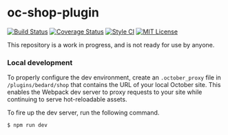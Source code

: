 # oc-shop-plugin

[![Build Status](https://travis-ci.org/scottbedard/oc-shop-plugin.svg?branch=master)](https://travis-ci.org/scottbedard/oc-shop-plugin)
[![Coverage Status](https://coveralls.io/repos/github/scottbedard/oc-shop-plugin/badge.svg?branch=master)](https://coveralls.io/github/scottbedard/oc-shop-plugin?branch=master)
[![Style CI](https://styleci.io/repos/47805210/shield?style=flat)](https://styleci.io/repos/47805210)
[![MIT License](https://img.shields.io/badge/license-MIT-blue.svg)](https://github.com/scottbedard/oc-shop-plugin/blob/master/LICENSE)

This repository is a work in progress, and is not ready for use by anyone.

<a name="local-development"></a>
### Local development

To properly configure the dev environment, create an `.october_proxy` file in `/plugins/bedard/shop` that contains the URL of your local October site. This enables the Webpack dev server to proxy requests to your site while continuing to serve hot-reloadable assets.

To fire up the dev server, run the following command.

```bash
$ npm run dev
```
